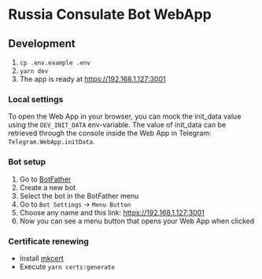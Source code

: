 # Russia Consulate Bot WebApp

## Development

1. `cp .env.example .env`
2. `yarn dev`
3. The app is ready at https://192.168.1.127:3001

### Local settings

To open the Web App in your browser, you can mock the init_data value using the `DEV_INIT_DATA` env-variable. The value of init_data can be retrieved through the console inside the Web App in Telegram: `Telegram.WebApp.initData`.

### Bot setup

1. Go to [BotFather](https://t.me/botfather)
2. Create a new bot
3. Select the bot in the BotFather menu
4. Go to `Bot Settings` -> `Menu Button`
5. Choose any name and this link: https://192.168.1.127:3001
6. Now you can see a menu button that opens your Web App when clicked

### Certificate renewing

- Install [mkcert](https://github.com/FiloSottile/mkcert)
- Execute `yarn certs:generate`
